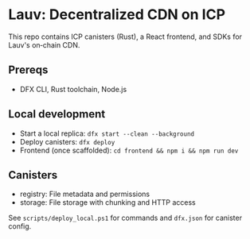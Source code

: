 # Lauv: Decentralized CDN on ICP

This repo contains ICP canisters (Rust), a React frontend, and SDKs for Lauv's on‑chain CDN.

## Prereqs
- DFX CLI, Rust toolchain, Node.js

## Local development
- Start a local replica: `dfx start --clean --background`
- Deploy canisters: `dfx deploy`
- Frontend (once scaffolded): `cd frontend && npm i && npm run dev`

## Canisters
- registry: File metadata and permissions
- storage: File storage with chunking and HTTP access

See `scripts/deploy_local.ps1` for commands and `dfx.json` for canister config.
